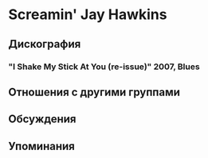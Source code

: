 # Screamin' Jay Hawkins



## Дискография

### "I Shake My Stick At You (re-issue)" 2007, Blues




## Отношения с другими группами


## Обсуждения


## Упоминания


